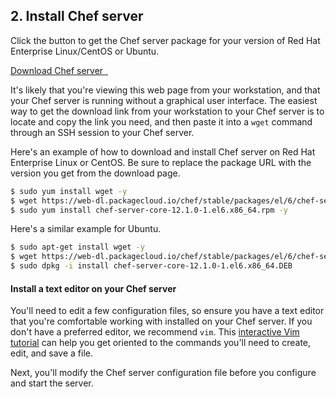 ## 2. Install Chef server

Click the button to get the Chef server package for your version of Red Hat Enterprise Linux/CentOS or Ubuntu.

<a class='accent-button radius' href='https://downloads.chef.io/chef-server/' target='_blank'>Download Chef server&nbsp;&nbsp;<i class='fa fa-external-link'></i></a>

It's likely that you're viewing this web page from your workstation, and that your Chef server is running without a graphical user interface. The easiest way to get the download link from your workstation to your Chef server is to locate and copy the link you need, and then paste it into a `wget` command through an SSH session to your Chef server.

Here's an example of how to download and install Chef server on Red Hat Enterprise Linux or CentOS. Be sure to replace the package URL with the version you get from the download page.

```bash
$ sudo yum install wget -y
$ wget https://web-dl.packagecloud.io/chef/stable/packages/el/6/chef-server-core-12.1.0-1.el6.x86_64.rpm
$ sudo yum install chef-server-core-12.1.0-1.el6.x86_64.rpm -y
```

Here's a similar example for Ubuntu.

```bash
$ sudo apt-get install wget -y
$ wget https://web-dl.packagecloud.io/chef/stable/packages/el/6/chef-server-core-12.1.0-1.el6.x86_64.DEB
$ sudo dpkg -i install chef-server-core-12.1.0-1.el6.x86_64.DEB
```

#### Install a text editor on your Chef server

You'll need to edit a few configuration files, so ensure you have a text editor that you're comfortable working with installed on your Chef server. If you don't have a preferred editor, we recommend `vim`. This [interactive Vim tutorial](http://www.openvim.com/tutorial.html) can help you get oriented to the commands you'll need to create, edit, and save a file.

Next, you'll modify the Chef server configuration file before you configure and start the server.
